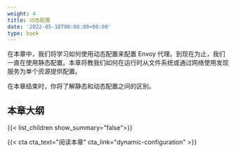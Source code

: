 ```yaml
---
weight: 4
title: 动态配置
date: '2022-05-18T00:00:00+08:00'
type: book
---
```


在本章中，我们将学习如何使用动态配置来配置 Envoy 代理。到现在为止，我们一直在使用静态配置。本章将教我们如何在运行时从文件系统或通过网络使用发现服务为单个资源提供配置。

在本章结束时，你将了解静态和动态配置之间的区别。

## 本章大纲

{{< list_children show_summary="false">}}

{{< cta cta_text="阅读本章" cta_link="dynamic-configuration" >}}
